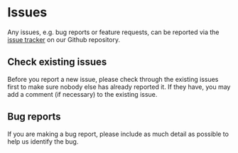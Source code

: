 # Issues

Any issues, e.g. bug reports or feature requests, can be reported via the [issue tracker](https://github.com/waiwera/waiwera/issues) on our Github repository.

## Check existing issues

Before you report a new issue, please check through the existing issues first to make sure nobody else has already reported it. If they have, you may add a comment (if necessary) to the existing issue.

## Bug reports

If you are making a bug report, please include as much detail as possible to help us identify the bug.
